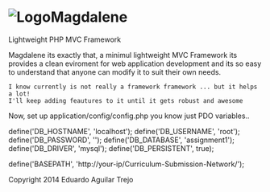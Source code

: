 ![Logo](https://dl.dropboxusercontent.com/u/61233232/magdalene_logo100.png)Magdalene
=========

 Lightweight PHP MVC Framework



Magdalene its exactly that, a minimul lightweight MVC Framework 
its provides a clean eviroment for web application development and
its so easy to understand that anyone can modify it to suit their own needs.

    I know currently is not really a framework framework ... but it helps a lot!
	I'll keep adding feautures to it until it gets robust and awesome
	
Now, set up application/config/config.php 
you know just PDO variables..

define('DB_HOSTNAME', 'localhost');
define('DB_USERNAME', 'root');
define('DB_PASSWORD', '');
define('DB_DATABASE', 'assignment1');
define('DB_DRIVER',   'mysql');
define('DB_PERSISTENT', true);

define('BASEPATH', 'http://your-ip/Curriculum-Submission-Network/');

	
Copyright 2014 Eduardo Aguilar Trejo